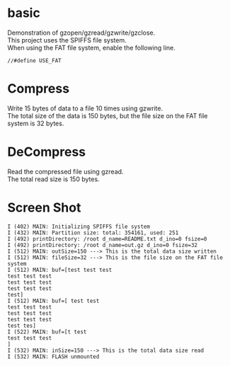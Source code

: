 # basic
Demonstration of gzopen/gzread/gzwrite/gzclose.   
This project uses the SPIFFS file system.   
When using the FAT file system, enable the following line.   
```
//#define USE_FAT
```

# Compress   
Write 15 bytes of data to a file 10 times using gzwrite.   
The total size of the data is 150 bytes, but the file size on the FAT file system is 32 bytes.   

# DeCompress   
Read the compressed file using gzread.   
The total read size is 150 bytes.   

# Screen Shot   
```
I (402) MAIN: Initializing SPIFFS file system
I (432) MAIN: Partition size: total: 354161, used: 251
I (492) printDirectory: /root d_name=README.txt d_ino=0 fsize=0
I (492) printDirectory: /root d_name=out.gz d_ino=0 fsize=32
I (512) MAIN: outSize=150 ---> This is the total data size written
I (512) MAIN: fileSize=32 ---> This is the file size on the FAT file system
I (512) MAIN: buf=[test test test
test test test
test test test
test test test
test]
I (512) MAIN: buf=[ test test
test test test
test test test
test test test
test tes]
I (522) MAIN: buf=[t test
test test test
]
I (532) MAIN: inSize=150 ---> This is the total data size read
I (532) MAIN: FLASH unmounted
```

